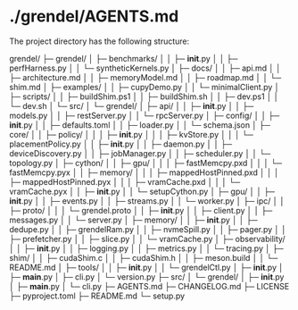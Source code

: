 # ./grendel/AGENTS.md

The project directory has the following structure:

grendel/
├─ grendel/
│  ├─ benchmarks/
│  │  ├─ __init__.py
│  │  ├─ perfHarness.py
│  │  └─ syntheticKernels.py
│  ├─ docs/
│  │  ├─ api.md
│  │  ├─ architecture.md
│  │  ├─ memoryModel.md
│  │  ├─ roadmap.md
│  │  └─ shim.md
│  ├─ examples/
│  │  ├─ cupyDemo.py
│  │  └─ minimalClient.py
│  ├─ scripts/
│  │  ├─ buildShim.ps1
│  │  ├─ buildShim.sh
│  │  ├─ dev.ps1
│  │  └─ dev.sh
│  └─ src/
│     └─ grendel/
│        ├─ api/
│        │  ├─ __init__.py
│        │  ├─ models.py
│        │  ├─ restServer.py
│        │  └─ rpcServer.py
│        ├─ config/
│        │  ├─ __init__.py
│        │  ├─ defaults.toml
│        │  ├─ loader.py
│        │  └─ schema.json
│        ├─ core/
│        │  ├─ policy/
│        │  │  ├─ __init__.py
│        │  │  ├─ kvStore.py
│        │  │  └─ placementPolicy.py
│        │  ├─ __init__.py
│        │  ├─ daemon.py
│        │  ├─ deviceDiscovery.py
│        │  ├─ jobManager.py
│        │  ├─ scheduler.py
│        │  └─ topology.py
│        ├─ cython/
│        │  ├─ gpu/
│        │  │  ├─ fastMemcpy.pxd
│        │  │  └─ fastMemcpy.pyx
│        │  ├─ memory/
│        │  │  ├─ mappedHostPinned.pxd
│        │  │  ├─ mappedHostPinned.pyx
│        │  │  ├─ vramCache.pxd
│        │  │  └─ vramCache.pyx
│        │  ├─ __init__.py
│        │  └─ setupCython.py
│        ├─ gpu/
│        │  ├─ __init__.py
│        │  ├─ events.py
│        │  ├─ streams.py
│        │  └─ worker.py
│        ├─ ipc/
│        │  ├─ proto/
│        │  │  └─ grendel.proto
│        │  ├─ __init__.py
│        │  ├─ client.py
│        │  ├─ messages.py
│        │  └─ server.py
│        ├─ memory/
│        │  ├─ __init__.py
│        │  ├─ dedupe.py
│        │  ├─ grendelRam.py
│        │  ├─ nvmeSpill.py
│        │  ├─ pager.py
│        │  ├─ prefetcher.py
│        │  ├─ slice.py
│        │  └─ vramCache.py
│        ├─ observability/
│        │  ├─ __init__.py
│        │  ├─ logging.py
│        │  ├─ metrics.py
│        │  └─ tracing.py
│        ├─ shim/
│        │  ├─ cudaShim.c
│        │  ├─ cudaShim.h
│        │  ├─ meson.build
│        │  └─ README.md
│        ├─ tools/
│        │  ├─ __init__.py
│        │  └─ grendelCtl.py
│        ├─ __init__.py
│        ├─ __main__.py
│        ├─ cli.py
│        └─ version.py
├─ src/
│  └─ grendel/
│     ├─ __init__.py
│     ├─ __main__.py
│     └─ cli.py
├─ AGENTS.md
├─ CHANGELOG.md
├─ LICENSE
├─ pyproject.toml
├─ README.md
└─ setup.py